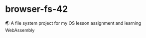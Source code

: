 # browser-fs-42
:earth_asia: A file system project for my OS lesson assignment and learning WebAssembly
